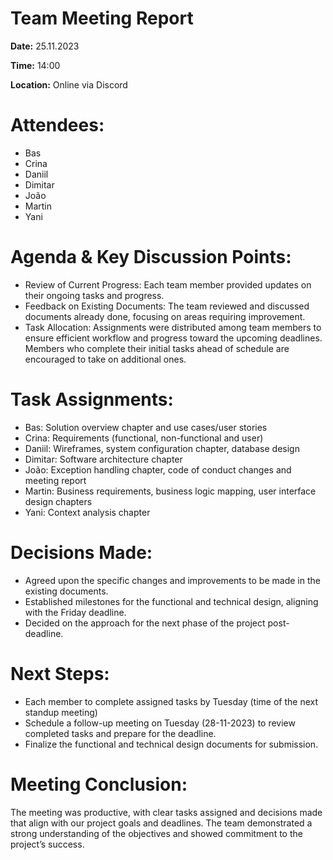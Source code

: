 ﻿# **Team Meeting Report**

**Date:** 25.11.2023

**Time:** 14:00

**Location:** Online via Discord

# **Attendees:**
- Bas
- Crina
- Daniil
- Dimitar
- João
- Martin
- Yani

# **Agenda & Key Discussion Points:**
- Review of Current Progress: Each team member provided updates on their ongoing tasks and progress.
- Feedback on Existing Documents: The team reviewed and discussed documents already done, focusing on areas requiring improvement.
- Task Allocation: Assignments were distributed among team members to ensure efficient workflow and progress toward the upcoming deadlines. Members who complete their initial tasks ahead of schedule are encouraged to take on additional ones.
# **Task Assignments:**
- Bas: Solution overview chapter and use cases/user stories
- Crina: Requirements (functional, non-functional and user)
- Daniil: Wireframes, system configuration chapter, database design
- Dimitar: Software architecture chapter
- João: Exception handling chapter, code of conduct changes and meeting report
- Martin: Business requirements, business logic mapping, user interface design chapters
- Yani: Context analysis chapter
# **Decisions Made:**
- Agreed upon the specific changes and improvements to be made in the existing documents.
- Established milestones for the functional and technical design, aligning with the Friday deadline.
- Decided on the approach for the next phase of the project post-deadline.

# **Next Steps:**
- Each member to complete assigned tasks by Tuesday (time of the next standup meeting)
- Schedule a follow-up meeting on Tuesday (28-11-2023) to review completed tasks and prepare for the deadline.
- Finalize the functional and technical design documents for submission.

# **Meeting Conclusion:** 
The meeting was productive, with clear tasks assigned and decisions made that align with our project goals and deadlines. The team demonstrated a strong understanding of the objectives and showed commitment to the project’s success.

